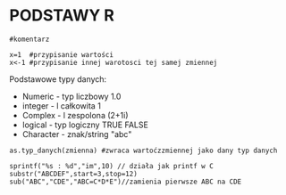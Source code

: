 PODSTAWY R
=========================
```
#komentarz
```

```
x=1  #przypisanie wartości
x<-1 #przypisanie innej warotosci tej samej zmiennej
```

Podstawowe typy danych:
- Numeric - typ liczbowy 1.0
- integer - l całkowita 1
- Complex - l zespolona (2+1i)
- logical - typ logiczny TRUE FALSE
- Character - znak/string "abc"
```
as.typ_danych(zmienna) #zwraca wartoćzzmiennej jako dany typ danych

sprintf("%s : %d","im",10) // działa jak printf w C
substr("ABCDEF",start=3,stop=12)
sub("ABC","CDE","ABC=C*D*E")//zamienia pierwsze ABC na CDE
```
